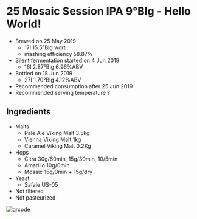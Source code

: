 # 25 Mosaic Session IPA 9°Blg - Hello World!

  * Brewed on 25 May 2019
    * 17l 15.5°Blg wort
    * mashing efficiency 58.87%
  * Silent fermentation started on 4 Jun 2019
    * 16l 2.87°Blg 6.96%ABV
  * Bottled on 18 Jun 2019
    * 27l 1.70°Blg 4.12%ABV
  * Recommended consumption after 25 Jun 2019
  * Recommended serving temperature ?

## Ingredients

  * Malts
    * Pale Ale Viking Malt 3.5kg
    * Vienna Viking Malt 1kg
    * Caramel Viking Malt 0.2Kg
  * Hops
    * Citra 30g/60min, 15g/30min, 10/5min
    * Amarillo 10g/0min
    * Mosaic 15g/0min + 15g/dry
  * Yeast
    * Safale US-05
  * Not filtered
  * Not pasteurized
  
![qrcode](qrs/25.png)

